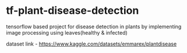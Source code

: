 # tf-plant-disease-detection

tensorflow based project for disease detection in plants by implementing image processing using leaves(healthy & infected)

dataset link - https://www.kaggle.com/datasets/emmarex/plantdisease
